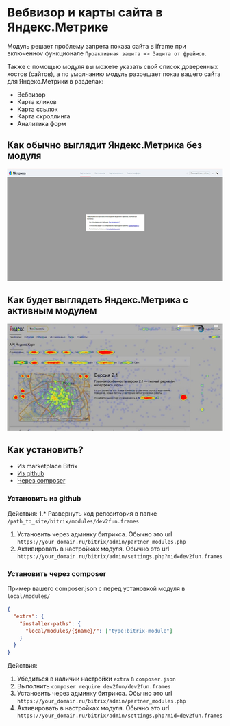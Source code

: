 # Вебвизор и карты сайта в Яндекс.Метрике

Модуль решает проблему запрета показа сайта в iframe при включенноv функционале `Проактивная защита => Защита от фреймов`.

Также с помощью модуля вы можете указать свой список доверенных хостов (сайтов), а по умолчанию модуль разрешает показ вашего сайта для Яндекс.Метрики в разделах:
* Вебвизор
* Карта кликов
* Карта ссылок
* Карта скроллинга
* Аналитика форм

## Как обычно выглядит Яндекс.Метрика без модуля
![yandex_metrika_before.jpg](files/yandex_metrika_before.jpg)


## Как будет выглядеть Яндекс.Метрика с активным модулем

![yandex_metrika_after.jpg](files/yandex_metrika_after.jpg)

## Как установить?

* Из marketplace Bitrix
* [Из github](#install_via_github)
* [Через composer](#install_via_composer)

### Установить из github <a name="install_via_github"></a>

Действия:
1.* Развернуть код репозитория в папке `/path_to_site/bitrix/modules/dev2fun.frames`
1. Установить через админку битрикса. Обычно это url `https://your_domain.ru/bitrix/admin/partner_modules.php`
1. Активировать в настройках модуля. Обычно это url `https://your_domain.ru/bitrix/admin/settings.php?mid=dev2fun.frames`

### Установить через composer <a name="install_via_composer"></a>

Пример вашего composer.json с перед установкой модуля в `local/modules/`
```json
{
  "extra": {
    "installer-paths": {
      "local/modules/{$name}/": ["type:bitrix-module"]
    }
  }
}
```

Действия:
1. Убедиться в наличии настройки `extra` в `composer.json`
1. Выполнить `composer require dev2fun/dev2fun.frames`
1. Установить через админку битрикса. Обычно это url `https://your_domain.ru/bitrix/admin/partner_modules.php`
1. Активировать в настройках модуля. Обычно это url `https://your_domain.ru/bitrix/admin/settings.php?mid=dev2fun.frames`

